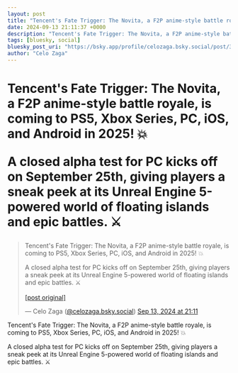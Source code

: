 ```yaml
---
layout: post
title: "Tencent's Fate Trigger: The Novita, a F2P anime-style battle royale, is coming to PS5, Xbox Series, PC, iOS, and Android in 2025! 💥  A closed alpha test for PC kicks off on September 25th, giving players a sneak peek at its Unreal Engine 5-powered world of floating islands and epic battles. ⚔️"
date: 2024-09-13 21:11:37 +0000
description: "Tencent's Fate Trigger: The Novita, a F2P anime-style battle royale, is coming to PS5, Xbox Series, PC, iOS, and Android in 2025! 💥  A closed alpha test..."
tags: [bluesky, social]
bluesky_post_uri: "https://bsky.app/profile/celozaga.bsky.social/post/3l42upopfzt25"
author: "Celo Zaga"
---
```


<h1 class="bluesky-post-title">Tencent's Fate Trigger: The Novita, a F2P anime-style battle royale, is coming to PS5, Xbox Series, PC, iOS, and Android in 2025! 💥

A closed alpha test for PC kicks off on September 25th, giving players a sneak peek at its Unreal Engine 5-powered world of floating islands and epic battles. ⚔️</h1>


<blockquote class="bluesky-embed" data-bluesky-uri="at://did:plc:lmh6rennptq77inaztnovw4b/app.bsky.feed.post/3l42upopfzt25" data-bluesky-embed-color-mode="system">
<p lang="">Tencent's Fate Trigger: The Novita, a F2P anime-style battle royale, is coming to PS5, Xbox Series, PC, iOS, and Android in 2025! 💥

A closed alpha test for PC kicks off on September 25th, giving players a sneak peek at its Unreal Engine 5-powered world of floating islands and epic battles. ⚔️<br><br><a href="https://bsky.app/profile/celozaga.bsky.social/post/3l42upopfzt25">[post original]</a></p>
&mdash; Celo Zaga (<a href="https://bsky.app/profile/did:plc:lmh6rennptq77inaztnovw4b">@celozaga.bsky.social</a>) <a href="https://bsky.app/profile/celozaga.bsky.social/post/3l42upopfzt25">Sep 13, 2024 at 21:11</a>
</blockquote>
<script async src="https://embed.bsky.app/static/embed.js" charset="utf-8"></script>


<p class="bluesky-post-description">Tencent's Fate Trigger: The Novita, a F2P anime-style battle royale, is coming to PS5, Xbox Series, PC, iOS, and Android in 2025! 💥

A closed alpha test for PC kicks off on September 25th, giving players a sneak peek at its Unreal Engine 5-powered world of floating islands and epic battles. ⚔️</p>
